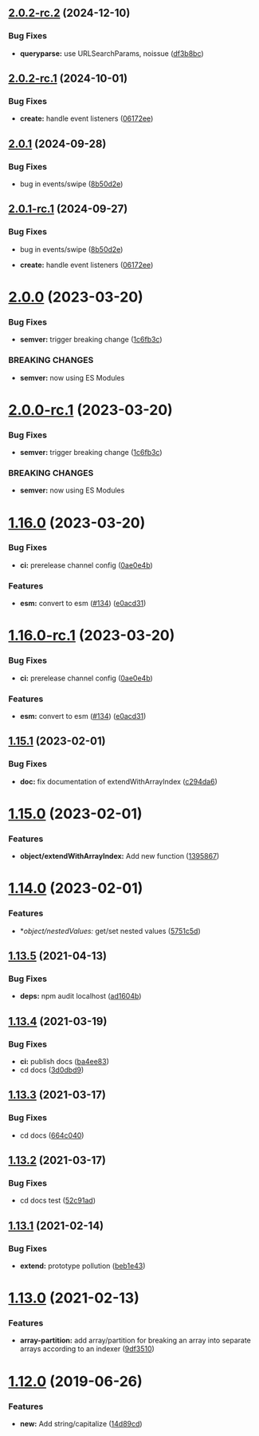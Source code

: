 ## [2.0.2-rc.2](https://github.com/MrSwitch/tricks/compare/v2.0.2-rc.1...v2.0.2-rc.2) (2024-12-10)


### Bug Fixes

* **queryparse:** use URLSearchParams, noissue ([df3b8bc](https://github.com/MrSwitch/tricks/commit/df3b8bc785356dc7216afe073e61df1baece6b94))

## [2.0.2-rc.1](https://github.com/MrSwitch/tricks/compare/v2.0.1...v2.0.2-rc.1) (2024-10-01)


### Bug Fixes

* **create:** handle event listeners ([06172ee](https://github.com/MrSwitch/tricks/commit/06172ee07bea0d778a22f45940dcecbc40478626))

## [2.0.1](https://github.com/MrSwitch/tricks/compare/v2.0.0...v2.0.1) (2024-09-28)


### Bug Fixes

* bug in events/swipe ([8b50d2e](https://github.com/MrSwitch/tricks/commit/8b50d2ede2781396794af9c55afaed55761aebd4))

## [2.0.1-rc.1](https://github.com/MrSwitch/tricks/compare/v2.0.0...v2.0.1-rc.1) (2024-09-27)


### Bug Fixes

* bug in events/swipe ([8b50d2e](https://github.com/MrSwitch/tricks/commit/8b50d2ede2781396794af9c55afaed55761aebd4))

* **create:** handle event listeners ([06172ee](https://github.com/MrSwitch/tricks/commit/06172ee07bea0d778a22f45940dcecbc40478626))


# [2.0.0](https://github.com/MrSwitch/tricks/compare/v1.16.0...v2.0.0) (2023-03-20)


### Bug Fixes

* **semver:** trigger breaking change ([1c6fb3c](https://github.com/MrSwitch/tricks/commit/1c6fb3ce1411397607ef8356066f2cb9dcf8c255))


### BREAKING CHANGES

* **semver:** now using ES Modules

# [2.0.0-rc.1](https://github.com/MrSwitch/tricks/compare/v1.16.0...v2.0.0-rc.1) (2023-03-20)


### Bug Fixes

* **semver:** trigger breaking change ([1c6fb3c](https://github.com/MrSwitch/tricks/commit/1c6fb3ce1411397607ef8356066f2cb9dcf8c255))


### BREAKING CHANGES

* **semver:** now using ES Modules

# [1.16.0](https://github.com/MrSwitch/tricks/compare/v1.15.1...v1.16.0) (2023-03-20)


### Bug Fixes

* **ci:** prerelease channel config ([0ae0e4b](https://github.com/MrSwitch/tricks/commit/0ae0e4b93ee46e841105ed212e1300c2093f9880))


### Features

* **esm:** convert to esm ([#134](https://github.com/MrSwitch/tricks/issues/134)) ([e0acd31](https://github.com/MrSwitch/tricks/commit/e0acd3149a9fa7cea757b3ff75a8452681e77702))

# [1.16.0-rc.1](https://github.com/MrSwitch/tricks/compare/v1.15.1...v1.16.0-rc.1) (2023-03-20)


### Bug Fixes

* **ci:** prerelease channel config ([0ae0e4b](https://github.com/MrSwitch/tricks/commit/0ae0e4b93ee46e841105ed212e1300c2093f9880))


### Features

* **esm:** convert to esm ([#134](https://github.com/MrSwitch/tricks/issues/134)) ([e0acd31](https://github.com/MrSwitch/tricks/commit/e0acd3149a9fa7cea757b3ff75a8452681e77702))

## [1.15.1](https://github.com/MrSwitch/tricks/compare/v1.15.0...v1.15.1) (2023-02-01)


### Bug Fixes

* **doc:** fix documentation of extendWithArrayIndex ([c294da6](https://github.com/MrSwitch/tricks/commit/c294da6d7eda0ba4faa96b4e10b010956e706878))

# [1.15.0](https://github.com/MrSwitch/tricks/compare/v1.14.0...v1.15.0) (2023-02-01)


### Features

* **object/extendWithArrayIndex:** Add new function ([1395867](https://github.com/MrSwitch/tricks/commit/1395867aa38356234440c177e9c2538adeb9ca4b))

# [1.14.0](https://github.com/MrSwitch/tricks/compare/v1.13.5...v1.14.0) (2023-02-01)


### Features

* **object/*nestedValues:** get/set nested values ([5751c5d](https://github.com/MrSwitch/tricks/commit/5751c5de8de511961e85706faac50a6585ce92df))

## [1.13.5](https://github.com/MrSwitch/tricks/compare/v1.13.4...v1.13.5) (2021-04-13)


### Bug Fixes

* **deps:** npm audit localhost ([ad1604b](https://github.com/MrSwitch/tricks/commit/ad1604bd01523162ac5c305d9bb042fec1f23c95))

## [1.13.4](https://github.com/MrSwitch/tricks/compare/v1.13.3...v1.13.4) (2021-03-19)


### Bug Fixes

* **ci:** publish docs ([ba4ee83](https://github.com/MrSwitch/tricks/commit/ba4ee839cd441a41016d9abecae1966bd5f31f1b))
* cd docs ([3d0dbd9](https://github.com/MrSwitch/tricks/commit/3d0dbd976d12719383fba2eb6044915c66be1cb6))

## [1.13.3](https://github.com/MrSwitch/tricks/compare/v1.13.2...v1.13.3) (2021-03-17)


### Bug Fixes

* cd docs ([664c040](https://github.com/MrSwitch/tricks/commit/664c0408c36f1c3e74b6b700d3249fb5cec3bc43))

## [1.13.2](https://github.com/MrSwitch/tricks/compare/v1.13.1...v1.13.2) (2021-03-17)


### Bug Fixes

* cd docs test ([52c91ad](https://github.com/MrSwitch/tricks/commit/52c91adff9600db490acfa1f3c5ff0b2b745bdb5))

## [1.13.1](https://github.com/MrSwitch/tricks/compare/v1.13.0...v1.13.1) (2021-02-14)


### Bug Fixes

* **extend:** prototype pollution ([beb1e43](https://github.com/MrSwitch/tricks/commit/beb1e43eab5aa4f4403483afadd39ea7ba020351))

# [1.13.0](https://github.com/MrSwitch/tricks/compare/v1.12.0...v1.13.0) (2021-02-13)


### Features

* **array-partition:** add array/partition for breaking an array into separate arrays according to an indexer ([9df3510](https://github.com/MrSwitch/tricks/commit/9df35102bfa971a6dafcd47b7bdd98907ec89c37))

# [1.12.0](https://github.com/MrSwitch/tricks/compare/v1.11.1...v1.12.0) (2019-06-26)


### Features

* **new:** Add string/capitalize ([14d89cd](https://github.com/MrSwitch/tricks/commit/14d89cd))

